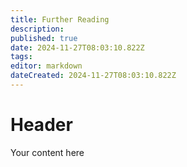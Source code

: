 ```yaml
---
title: Further Reading
description: 
published: true
date: 2024-11-27T08:03:10.822Z
tags: 
editor: markdown
dateCreated: 2024-11-27T08:03:10.822Z
---
```


# Header
Your content here